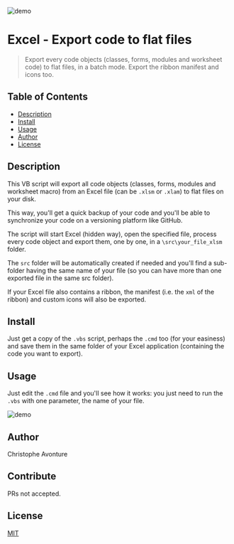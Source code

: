 ![demo](image/banner.jpg)

# Excel - Export code to flat files

> Export every code objects (classes, forms, modules and worksheet code) to flat files, in a batch mode. Export the ribbon manifest and icons too.

## Table of Contents

- [Description](#description)
- [Install](#install)
- [Usage](#usage)
- [Author](#author)
- [License](#license)

## Description

This VB script will export all code objects (classes, forms, modules and worksheet macro) from an Excel file (can be `.xlsm` or `.xlam`) to flat files on your disk.

This way, you'll get a quick backup of your code and you'll be able to synchronize your code on a versioning platform like GitHub.

The script will start Excel (hidden way), open the specified file, process every code object and export them, one by one, in a `\src\your_file_xlsm` folder.

The `src` folder will be automatically created if needed and you'll find a sub-folder having the same name of your file (so you can have more than one exported file in the same src folder).

If your Excel file also contains a ribbon, the manifest (i.e. the `xml` of the ribbon) and custom icons will also be exported.

## Install

Just get a copy of the `.vbs` script, perhaps the `.cmd` too (for your easiness) and save them in the same folder of your Excel application (containing the code you want to export).

## Usage

Just edit the `.cmd` file and you'll see how it works: you just need to run the `.vbs` with one parameter, the name of your file.

![demo](image/demo.png)

## Author

Christophe Avonture

## Contribute

PRs not accepted.

## License

[MIT](LICENSE)
